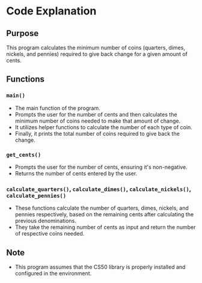 # Code Explanation

## Purpose
This program calculates the minimum number of coins (quarters, dimes, nickels, and pennies) required to give back change for a given amount of cents.

## Functions

### `main()`
- The main function of the program.
- Prompts the user for the number of cents and then calculates the minimum number of coins needed to make that amount of change.
- It utilizes helper functions to calculate the number of each type of coin.
- Finally, it prints the total number of coins required to give back the change.

### `get_cents()`
- Prompts the user for the number of cents, ensuring it's non-negative.
- Returns the number of cents entered by the user.

### `calculate_quarters()`, `calculate_dimes()`, `calculate_nickels()`, `calculate_pennies()`
- These functions calculate the number of quarters, dimes, nickels, and pennies respectively, based on the remaining cents after calculating the previous denominations.
- They take the remaining number of cents as input and return the number of respective coins needed.

## Note
- This program assumes that the CS50 library is properly installed and configured in the environment.